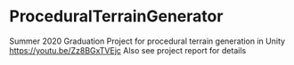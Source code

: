 # ProceduralTerrainGenerator
 Summer 2020 Graduation Project for procedural terrain generation in Unity
 https://youtu.be/Zz8BGxTVEjc
 Also see project report for details
